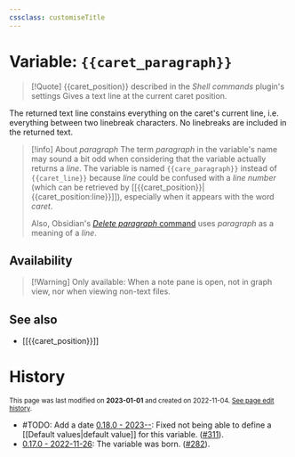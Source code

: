 ```yaml
---
cssclass: customiseTitle
---
```

# Variable: `{{caret_paragraph}}`
> [!Quote] {{caret_position}} described in the *Shell commands* plugin's settings
> Gives a text line at the current caret position.

The returned text line constains everything on the caret's current line, i.e. everything between two linebreak characters. No linebreaks are included in the returned text.

> [!info] About _paragraph_
> The term _paragraph_ in the variable's name may sound a bit odd when considering that the variable actually returns a _line_. The variable is named `{{care_paragraph}}` instead of `{{caret_line}}` because _line_ could be confused with a _line number_ (which can be retrieved by [[{{caret_position}}|{{caret_position:line}}]]), especially when it appears with the word _caret_. 
>
> Also, Obsidian's [_Delete paragraph_ command](https://forum.obsidian.md/t/i-hope-there-is-a-hotkey-to-delete-a-whole-line/4213/2) uses _paragraph_ as a meaning of a _line_.

## Availability
> [!Warning] Only available:
> When a note pane is open, not in graph view, nor when viewing non-text files.

## See also
- [[{{caret_position}}]]

# History
<small>This page was last modified on <strong>2023-01-01</strong> and created on 2022-11-04. <a href="https://github.com/Taitava/obsidian-shellcommands-documentation/commits/main/./Variables/%7B%7Bcaret_paragraph%7D%7D.md">See page edit history</a>.</small>
- #TODO: Add a date [0.18.0 - 2023--](https://github.com/Taitava/obsidian-shellcommands/blob/main/CHANGELOG.md#00---2022--): Fixed not being able to define a [[Default values|default value]] for this variable. ([#311](https://github.com/Taitava/obsidian-shellcommands/issues/311)).
- [0.17.0 - 2022-11-26](https://github.com/Taitava/obsidian-shellcommands/blob/main/CHANGELOG.md#0170---2022-11-26): The variable was born. ([#282](https://github.com/Taitava/obsidian-shellcommands/issues/282)).